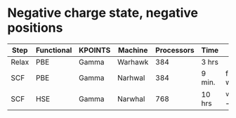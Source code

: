 # Negative charge state, negative positions

| Step | Functional | KPOINTS | Machine | Processors | Time | Choices |
|------|------------|---------|---------|------------|------|---------|
| Relax | PBE | Gamma | Warhawk | 384 | 3 hrs |  |
| SCF | PBE | Gamma | Narhwal | 384 | 9 min. | froms scratch with `vasp_gam` |
| SCF | HSE | Gamma | Narwhal | 768 | 10 hrs | `vasp_gam`; $E_{\text{tot}} = -3186.50652683$ |

